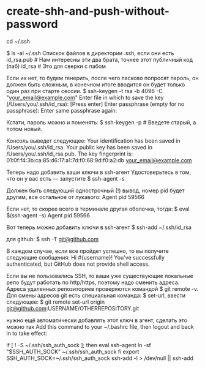 # create-shh-and-push-without-password

cd ~/.ssh

$ ls -al ~/.ssh
Спискок файлов в директории .ssh, если они есть
id_rsa.pub # Нам интересны эти два брата, точнее этот публичный код (паб)
id_rsa # Это для сверки с пабом


Если их нет, то будем генерить, после чего ласково попросят пароль, он должен быть сложным, в конечном итоге вводится он будет только один раз при старте сессии.
$ ssh-keygen -t rsa -b 4096 -C "your_email@example.com"
Enter file in which to save the key (/Users/you/.ssh/id_rsa): [Press enter]
Enter passphrase (empty for no passphrase):
Enter same passphrase again:


Кстати, пароль можно и поменять:
$ ssh-keygen -p # Введете старый, а потом новый.

Консоль выведет следующее:
Your identification has been saved in /Users/you/.ssh/id_rsa.
Your public key has been saved in /Users/you/.ssh/id_rsa.pub.
The key fingerprint is:
01:0f:f4:3b:ca:85:d6:17:a1:7d:f0:68:9d:f0:a2:db your_email@example.com


Теперь надо добавить ваши ключи в ssh-агент
Удостоверьтесь в том, что он у вас есть — запустите
$ ssh-agent -s

Должен быть следующий однострочный (!) вывод, номер pid будет другим, все остальное от лукавого:
Agent pid 59566

Если нет, то скорее всего в терминале другая оболочка, тогда:
$ eval $(ssh-agent -s)
Agent pid 59566


Вот теперь можно добавить ключи в ssh-агент
$ ssh-add ~/.ssh/id_rsa

для github:
$ ssh -T git@github.com

В каждом случае, если все пройдет успешно, то вы получите следующие сообщения:
Hi #{username}! You've successfully authenticated, but GitHub does not provide shell access.


Если вы не пользовались SSH, то ваши уже существующие локальные репо будут работать по http/https, поэтому надо сменить адреса. Адреса удаленных репозиториев проверяются командой $ git remote -v. Для смены адресов git есть специальная команда: $ set-url, ввести следующее:
$ git remote set-url origin git@github.com:USERNAME/OTHERREPOSITORY.git


нужно ещё автоматически добавлять этот ключ в агент, сделать это можно так
Add this command to your ~/.bashrc file, then logout and back in to take effect:

if [ ! -S ~/.ssh/ssh_auth_sock ]; then
eval ssh-agent
ln -sf "$SSH_AUTH_SOCK" ~/.ssh/ssh_auth_sock
fi
export SSH_AUTH_SOCK=~/.ssh/ssh_auth_sock
ssh-add -l > /dev/null || ssh-add

